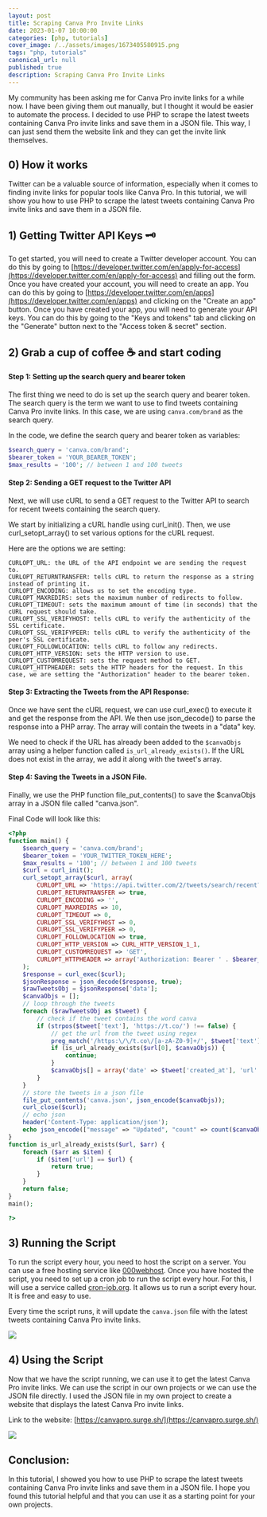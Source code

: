 ```yaml
---
layout: post
title: Scraping Canva Pro Invite Links
date: 2023-01-07 10:00:00
categories: [php, tutorials]
cover_image: /../assets/images/1673405580915.png
tags: "php, tutorials"
canonical_url: null
published: true
description: Scraping Canva Pro Invite Links
---
```


My community has been asking me for Canva Pro invite links for a while now. I have been giving them out manually, but I thought it would be easier to automate the process. I decided to use PHP to scrape the latest tweets containing Canva Pro invite links and save them in a JSON file. This way, I can just send them the website link and they can get the invite link themselves.

## 0) How it works

Twitter can be a valuable source of information, especially when it comes to finding invite links for popular tools like Canva Pro.
In this tutorial, we will show you how to use PHP to scrape the latest tweets containing Canva Pro invite links and save them in a JSON file.

## 1) Getting Twitter API Keys 🗝️

To get started, you will need to create a Twitter developer account. You can do this by going to [https://developer.twitter.com/en/apply-for-access](https://developer.twitter.com/en/apply-for-access) and filling out the form. Once you have created your account, you will need to create an app. You can do this by going to [https://developer.twitter.com/en/apps](https://developer.twitter.com/en/apps) and clicking on the "Create an app" button. Once you have created your app, you will need to generate your API keys. You can do this by going to the "Keys and tokens" tab and clicking on the "Generate" button next to the "Access token & secret" section.

## 2) Grab a cup of coffee ☕ and start coding

#### Step 1: Setting up the search query and bearer token

The first thing we need to do is set up the search query and bearer token.
The search query is the term we want to use to find tweets containing Canva Pro invite links.
In this case, we are using `canva.com/brand` as the search query.

In the code, we define the search query and bearer token as variables:

```php
$search_query = 'canva.com/brand';
$bearer_token = 'YOUR_BEARER_TOKEN';
$max_results = '100'; // between 1 and 100 tweets
```

#### Step 2: Sending a GET request to the Twitter API

Next, we will use cURL to send a GET request to the Twitter API to search for recent tweets containing the search query.

We start by initializing a cURL handle using curl_init(). Then, we use curl_setopt_array() to set various options for the cURL request.

Here are the options we are setting:

```
CURLOPT_URL: the URL of the API endpoint we are sending the request to.
CURLOPT_RETURNTRANSFER: tells cURL to return the response as a string instead of printing it.
CURLOPT_ENCODING: allows us to set the encoding type.
CURLOPT_MAXREDIRS: sets the maximum number of redirects to follow.
CURLOPT_TIMEOUT: sets the maximum amount of time (in seconds) that the cURL request should take.
CURLOPT_SSL_VERIFYHOST: tells cURL to verify the authenticity of the SSL certificate.
CURLOPT_SSL_VERIFYPEER: tells cURL to verify the authenticity of the peer's SSL certificate.
CURLOPT_FOLLOWLOCATION: tells cURL to follow any redirects.
CURLOPT_HTTP_VERSION: sets the HTTP version to use.
CURLOPT_CUSTOMREQUEST: sets the request method to GET.
CURLOPT_HTTPHEADER: sets the HTTP headers for the request. In this case, we are setting the "Authorization" header to the bearer token.
```

#### Step 3: Extracting the Tweets from the API Response:

Once we have sent the cURL request, we can use curl_exec() to execute it and get the response from the API.
We then use json_decode() to parse the response into a PHP array. The array will contain the tweets in a "data" key.

We need to check if the URL has already been added to the `$canvaObjs` array using a helper function called `is_url_already_exists()`. If the URL does not exist in the array, we add it along with the tweet's array.

#### Step 4: Saving the Tweets in a JSON File.

Finally, we use the PHP function file_put_contents() to save the $canvaObjs array in a JSON file called "canva.json".

Final Code will look like this:

```php
<?php
function main() {
    $search_query = 'canva.com/brand';
    $bearer_token = 'YOUR_TWITTER_TOKEN_HERE';
    $max_results = '100'; // between 1 and 100 tweets
    $curl = curl_init();
    curl_setopt_array($curl, array(
        CURLOPT_URL => 'https://api.twitter.com/2/tweets/search/recent?tweet.fields=created_at&max_results='. $max_results .'&query=' . $search_query,
        CURLOPT_RETURNTRANSFER => true,
        CURLOPT_ENCODING => '',
        CURLOPT_MAXREDIRS => 10,
        CURLOPT_TIMEOUT => 0,
        CURLOPT_SSL_VERIFYHOST => 0,
        CURLOPT_SSL_VERIFYPEER => 0,
        CURLOPT_FOLLOWLOCATION => true,
        CURLOPT_HTTP_VERSION => CURL_HTTP_VERSION_1_1,
        CURLOPT_CUSTOMREQUEST => 'GET',
        CURLOPT_HTTPHEADER => array('Authorization: Bearer ' . $bearer_token),)
    );
    $response = curl_exec($curl);
    $jsonResponse = json_decode($response, true);
    $rawTweetsObj = $jsonResponse['data'];
    $canvaObjs = [];
    // loop through the tweets
    foreach ($rawTweetsObj as $tweet) {
        // check if the tweet contains the word canva
        if (strpos($tweet['text'], 'https://t.co/') !== false) {
            // get the url from the tweet using regex
            preg_match('/https:\/\/t.co\/[a-zA-Z0-9]+/', $tweet['text'], $url);
            if (is_url_already_exists($url[0], $canvaObjs)) {
                continue;
            }
            $canvaObjs[] = array('date' => $tweet['created_at'], 'url' => $url[0]);
        }
    }
    // store the tweets in a json file
    file_put_contents('canva.json', json_encode($canvaObjs));
    curl_close($curl);
    // echo json
    header('Content-Type: application/json');
    echo json_encode(["message" => "Updated", "count" => count($canvaObjs) ]);
}
function is_url_already_exists($url, $arr) {
    foreach ($arr as $item) {
        if ($item['url'] == $url) {
            return true;
        }
    }
    return false;
}
main();

?>
```

## 3) Running the Script

To run the script every hour, you need to host the script on a server. You can use a free hosting service like [000webhost](https://www.000webhost.com/). Once you have hosted the script, you need to set up a cron job to run the script every hour. For this, I will use a service called [cron-job.org](https://cron-job.org/en/). It allows us to run a script every hour. It is free and easy to use.

Every time the script runs, it will update the `canva.json` file with the latest tweets containing Canva Pro invite links.

![](/../assets/images/1673405580912.png)

## 4) Using the Script

Now that we have the script running, we can use it to get the latest Canva Pro invite links. We can use the script in our own projects or we can use the JSON file directly. I used the JSON file in my own project to create a website that displays the latest Canva Pro invite links.

Link to the website: [https://canvapro.surge.sh/](https://canvapro.surge.sh/)

![](/../assets/images/1673405580924.png)

## Conclusion:

In this tutorial, I showed you how to use PHP to scrape the latest tweets containing Canva Pro invite links and save them in a JSON file. I hope you found this tutorial helpful and that you can use it as a starting point for your own projects.
